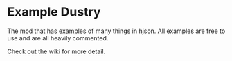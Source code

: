 # Example Dustry
The mod that has examples of many things in hjson.
All examples are free to use and are all heavily commented.

Check out the wiki for more detail.